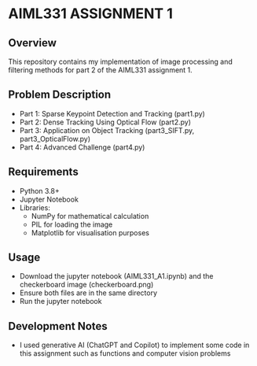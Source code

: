 # **AIML331 ASSIGNMENT 1**

## Overview
This repository contains my implementation of image processing and filtering methods for part 2 of the AIML331 assignment 1. 

## Problem Description
* Part 1: Sparse Keypoint Detection and Tracking (part1.py)
* Part 2: Dense Tracking Using Optical Flow (part2.py)
* Part 3: Application on Object Tracking (part3_SIFT.py, part3_OpticalFlow.py)
* Part 4: Advanced Challenge (part4.py)

## Requirements
* Python 3.8+
* Jupyter Notebook
* Libraries:
  * NumPy for mathematical calculation
  * PIL for loading the image
  * Matplotlib for visualisation purposes


## Usage
* Download the jupyter notebook (AIML331_A1.ipynb) and the checkerboard image (checkerboard.png)
* Ensure both files are in the same directory
* Run the jupyter notebook

## Development Notes
* I used generative AI (ChatGPT and Copilot) to implement some code in this assignment such as functions and computer vision problems

